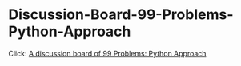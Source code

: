 # Discussion-Board-99-Problems-Python-Approach
Click: <a href="https://github.com/Mist-Of-Doomsday-Magic-Cabal/Discussion-Board-99-Problems-Python-Approach/issues">A discussion board of 99 Problems: Python Approach</a>
